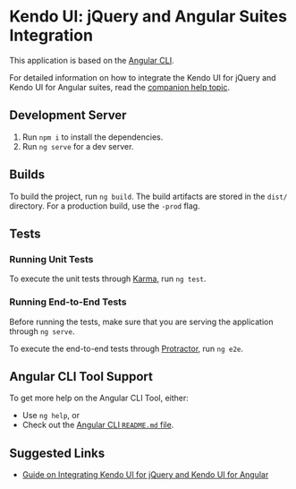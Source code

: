 # Kendo UI: jQuery and Angular Suites Integration

This application is based on the [Angular CLI](https://github.com/angular/angular-cli).

For detailed information on how to integrate the Kendo UI for jQuery and Kendo UI for Angular suites, read the [companion help topic](http://www.telerik.com/kendo-angular-ui/components/framework/kendo-jquery/).

## Development Server

1. Run `npm i` to install the dependencies.    
1. Run `ng serve` for a dev server.    

## Builds

To build the project, run `ng build`. The build artifacts are stored in the `dist/` directory. For a production build, use the `-prod` flag.

## Tests

### Running Unit Tests

To execute the unit tests through [Karma](https://karma-runner.github.io), run `ng test`.

### Running End-to-End Tests

Before running the tests, make sure that you are serving the application through `ng serve`.

To execute the end-to-end tests through [Protractor](http://www.protractortest.org/), run `ng e2e`.

## Angular CLI Tool Support

To get more help on the Angular CLI Tool, either:

* Use `ng help`, or
* Check out the [Angular CLI `README.md` file](https://github.com/angular/angular-cli/blob/master/README.md).

## Suggested Links

* [Guide on Integrating Kendo UI for jQuery and Kendo UI for Angular](http://www.telerik.com/kendo-angular-ui/components/framework/kendo-jquery)
